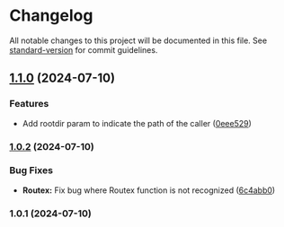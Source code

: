 # Changelog

All notable changes to this project will be documented in this file. See [standard-version](https://github.com/conventional-changelog/standard-version) for commit guidelines.

## [1.1.0](https://github.com/kntgio-z/routex/compare/v1.0.2...v1.1.0) (2024-07-10)


### Features

* Add rootdir param to indicate the path of the caller ([0eee529](https://github.com/kntgio-z/routex/commit/0eee52948b0d82afb2a63f810679d60cbc863706))

### [1.0.2](https://github.com/kntgio-z/routex/compare/v1.0.1...v1.0.2) (2024-07-10)


### Bug Fixes

* **Routex:** Fix bug where Routex function is not recognized ([6c4abb0](https://github.com/kntgio-z/routex/commit/6c4abb0b200312f5147659b229d2378a4f0d5266))

### 1.0.1 (2024-07-10)
